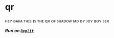 # qr
ʜᴇʏ ʙᴀᴋᴀ ᴛʜɪꜱ ɪꜱ ᴛʜᴇ qʀ ᴏꜰ ꜱʜᴀᴅᴏᴡ ᴍᴅ ʙʏ ᴊᴏʏ ʙᴏʏ ꜱᴇʀ

  ***Run on [`Replit`](https://replit.com/@joyboysar/qr?v=1)***
